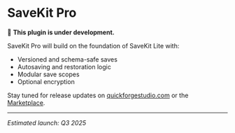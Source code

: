 # SaveKit Pro

🚧 **This plugin is under development.**

SaveKit Pro will build on the foundation of SaveKit Lite with:

- Versioned and schema-safe saves
- Autosaving and restoration logic
- Modular save scopes
- Optional encryption

Stay tuned for release updates on [quickforgestudio.com](https://quickforgestudio.com) or the [Marketplace](#).

---
*Estimated launch: Q3 2025*
